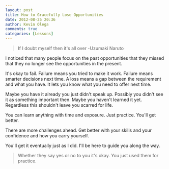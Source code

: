 ```yaml
---
layout: post
title: How to Gracefully Lose Opportunities
date: 2012-08-25 20:36
author: Kevin Olega
comments: true
categories: [Lessons]
---
```

<blockquote>If I doubt myself then it's all over -Uzumaki Naruto</blockquote>

I noticed that many people focus on the past opportunities that they missed that they no longer see the opportunities in the present.

It's okay to fail. Failure means you tried to make it work. Failure means smarter decisions next time. A loss means a gap between the requirement and what you have. It lets you know what you need to offer next time.

Maybe you have it already you just didn't speak up. Possibly you didn't see it as something important then. Maybe you haven't learned it yet. Regardless this shouldn't leave you scarred for life.

You can learn anything with time and exposure. Just practice. You'll get better.

There are more challenges ahead. Get better with your skills and your confidence and how you carry yourself.

You'll get it eventually just as I did. I'll be here to guide you along the way.

<blockquote>Whether they say yes or no to you it's okay. You just used them for practice. </blockquote>

